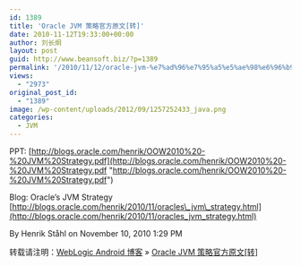 ```yaml
---
id: 1389
title: 'Oracle JVM 策略官方原文[转]'
date: 2010-11-12T19:33:00+00:00
author: 刘长炯
layout: post
guid: http://www.beansoft.biz/?p=1389
permalink: '/2010/11/12/oracle-jvm-%e7%ad%96%e7%95%a5%e5%ae%98%e6%96%b9%e5%8e%9f%e6%96%87%e8%bd%ac/'
views:
  - "2973"
original_post_id:
  - "1389"
image: /wp-content/uploads/2012/09/1257252433_java.png
categories:
  - JVM
---
```

PPT: [http://blogs.oracle.com/henrik/OOW2010%20-%20JVM%20Strategy.pdf](http://blogs.oracle.com/henrik/OOW2010%20-%20JVM%20Strategy.pdf "http://blogs.oracle.com/henrik/OOW2010%20-%20JVM%20Strategy.pdf")

Blog: Oracle&#8217;s JVM Strategy [http://blogs.oracle.com/henrik/2010/11/oracles\_jvm\_strategy.html](http://blogs.oracle.com/henrik/2010/11/oracles_jvm_strategy.html)

By Henrik Ståhl on November 10, 2010 1:29 PM

转载请注明：[WebLogic Android 博客](http://www.beansoft.biz) &raquo; [Oracle JVM 策略官方原文[转]](http://www.beansoft.biz/2010/11/12/oracle-jvm-%e7%ad%96%e7%95%a5%e5%ae%98%e6%96%b9%e5%8e%9f%e6%96%87%e8%bd%ac/)